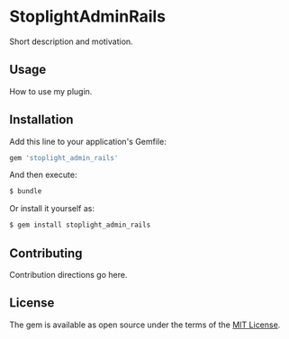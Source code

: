 # StoplightAdminRails
Short description and motivation.

## Usage
How to use my plugin.

## Installation
Add this line to your application's Gemfile:

```ruby
gem 'stoplight_admin_rails'
```

And then execute:
```bash
$ bundle
```

Or install it yourself as:
```bash
$ gem install stoplight_admin_rails
```

## Contributing
Contribution directions go here.

## License
The gem is available as open source under the terms of the [MIT License](https://opensource.org/licenses/MIT).
